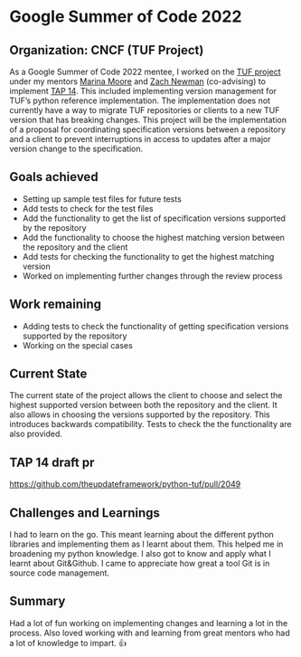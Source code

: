 # Google Summer of Code 2022

## Organization: CNCF (TUF Project)

As a Google Summer of Code 2022 mentee, I worked on the [TUF project](https://github.com/theupdateframework/python-tuf) under my mentors [Marina Moore](https://github.com/mnm678) and [Zach Newman](https://github.com/znewman01) (co-advising) to implement [TAP 14](https://github.com/theupdateframework/taps/blob/master/tap14.md). This included implementing version management for TUF’s python reference implementation. The implementation does not currently have a way to migrate TUF repositories or clients to a new TUF version that has breaking changes. This project will be the implementation of a proposal for coordinating specification versions between a repository and a client to prevent interruptions in access to updates after a major version change to the specification.

## Goals achieved

- Setting up sample test files for future tests 
- Add tests to check for the test files
- Add the functionality to get the list of specification versions supported by the repository
- Add the functionality to choose the highest matching version between the repository and the client
- Add tests for checking the functionality to get the highest matching version
- Worked on implementing further changes through the review process

## Work remaining

- Adding tests to check the functionality of getting specification versions supported by the repository
- Working on the special cases

## Current State

The current state of the project allows the client to choose and select the highest supported version between both the repository and the client. It also allows in choosing the versions supported by the repository. This introduces backwards compatibility. Tests to check the the functionality are also provided.

## TAP 14 draft pr

https://github.com/theupdateframework/python-tuf/pull/2049 

## Challenges and Learnings

I had to learn on the go. This meant learning about the different python libraries and implementing them as I learnt about them. This helped me in broadening my python knowledge. I also got to know and apply what I learnt about Git&Github. I came to appreciate how great a tool Git is in source code management.

## Summary
Had a lot of fun working on implementing changes and learning a lot in the process. Also loved working with and learning from great mentors who had a lot of knowledge to impart. 👍
